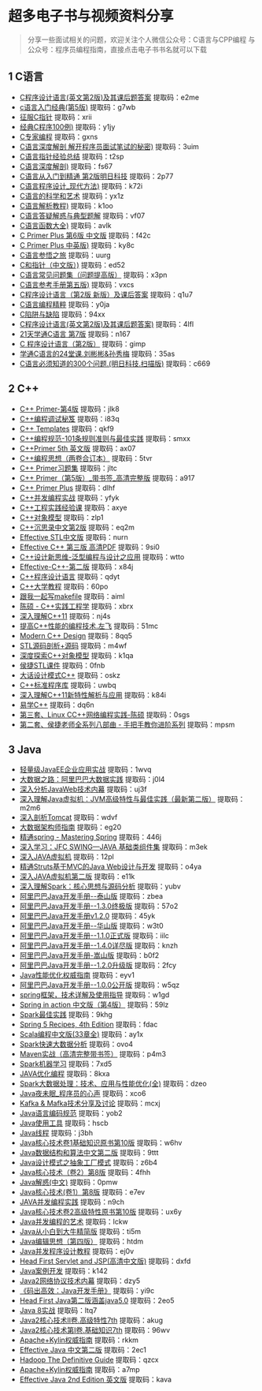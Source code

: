 # 超多电子书与视频资料分享
>分享一些面试相关的问题，欢迎关注个人微信公众号：C语言与CPP编程  与公众号：程序员编程指南，直接点击电子书书名就可以下载
## 1 C语言
-  [C程序设计语言(英文第2版)及其课后题答案](https://pan.baidu.com/s/1xt-UN7PjmVwUPIsAegfbHA)  提取码：e2me 
-  [c语言入门经典(第5版)](https://pan.baidu.com/s/1a_ddUzrCAywfW7LMgShQdw)  提取码：g7wb  
-  [征服C指针](https://pan.baidu.com/s/1NT5ANOmD4_TvZE-sNrZvtg )  提取码：xrii 
-  [经典C程序100例)](https://pan.baidu.com/s/1BEYb1hAzhJTLFThQ4C5MTQ)  提取码：y1jy  
-  [C专家编程](https://pan.baidu.com/s/1ZXmeKcDRoJyMlEyR2vKBGQ)  提取码：gxns 
-  [C语言深度解剖 解开程序员面试笔试的秘密)](https://pan.baidu.com/s/1lp188OuBPjhA86yCEnQZWA)  提取码：3uim  
-  [C语言指针经验总结](https://pan.baidu.com/s/1NXV69LPEgfYngVtKOqYExA)  提取码：t2sp 
-  [C语言深度解剖)](https://pan.baidu.com/s/1c6OykzI1UgljYRZMELY9yA)  提取码：fs67  
-  [C语言从入门到精通  第2版明日科技](https://pan.baidu.com/s/1iWKV8CctgePCgHI8j_L0aA)  提取码：2p77 
-  [C语言程序设计_现代方法)](https://pan.baidu.com/s/1m9tqOguMtjYtSztSy_WnWg)  提取码：k72i  
-  [C语言的科学和艺术](https://pan.baidu.com/s/15FwFDfd9TPDfxU8tmOvdmw)  提取码：yx1z
-  [C语言解析教程)](https://pan.baidu.com/s/1pBMohjHHJORdp4d60j7KXA)  提取码：k1oo 
-  [C语言答疑解惑与典型题解](https://pan.baidu.com/s/1ljomT4pPipjvTXIaFzGL1A )  提取码：vf07  
-  [C语言函数大全)](https://pan.baidu.com/s/1-UMV7-TSug5c9DFPOrDWhQ)  提取码：avlk   
-  [C Primer Plus 第6版 中文版](https://pan.baidu.com/s/17cWIPPyHfggN0d1a-kJCRA)  提取码：f42c
-  [C Primer Plus 中英版)](https://pan.baidu.com/s/18L_GU6N2c5kj-9YI7Q8mCw)  提取码：ky8c
-  [C语言参悟之旅](https://pan.baidu.com/s/18xFiToVhgiA_US-fD90jvg)  提取码：uurg  
-  [C和指针（中文版）)](https://pan.baidu.com/s/1d3F1yep6eB0mQXXwM4nPrw)  提取码：ed52   
-  [C语言常见问题集（问题提高版）](https://pan.baidu.com/s/1SjWgpoNFpypN0kHvzmHeXA)  提取码：x3pn 
-  [C语言参考手册第五版)](https://pan.baidu.com/s/1gsBCOanPzRIJRcqqiUOaRw)  提取码：vxcs 
-  [C程序设计语言（第2版 新版）及课后答案](https://pan.baidu.com/s/1xz9E0NwnCYrlxxeK3a4vkg)  提取码：q1u7  
-  [C语言编程精粹](https://pan.baidu.com/s/1VkNCb7BmpN3Zge__MlzbWA )  提取码：y0ja   
-  [C陷阱与缺陷](https://pan.baidu.com/s/11HVaBW1kArjQaImw1UhMUA)  提取码：94xx
-  [C程序设计语言(英文第2版)及其课后题答案)](https://pan.baidu.com/s/1n7cECd_nSf9s1ULlZlnClg)  提取码：4lfl 
-  [21天学通C语言  第7版](https://pan.baidu.com/s/1egKRQNe3OuF8ZPAlZ8WDLg)  提取码：n167 
-  [C 程序设计语言（第2版）](https://pan.baidu.com/s/1ZsqUgbyKZoUvqlfE_UcyZQ)  提取码：gimp   
-  [学通C语言的24堂课.刘彬彬&孙秀梅](https://pan.baidu.com/s/1s1TwJaAZtZMsHxp2emZ85Q)  提取码：35as
-  [C语言必须知道的300个问题.(明日科技.扫描版)](https://pan.baidu.com/s/12hkPnhD11e6mZCia0CubuA)  提取码：c669  

## 2 C++
-  [C++ Primer-第4版](https://pan.baidu.com/s/1pW8SVhUh-eVMmBKBqLENNA)  提取码：jlk8 
-  [C++编程调试秘笈](https://pan.baidu.com/s/1XH1h42PY2Be8RTYSNPEMOg)  提取码：i83q   
-  [C++ Templates](https://pan.baidu.com/s/1nMSjER0V-Eng7StQIsm81Q)  提取码：qkf9
-  [C++编程规范-101条规则准则与最佳实践](https://pan.baidu.com/s/1Ld5nL9akXXvnQS7MD3-CMA)  提取码：smxx  
-  [C++Primer 5th 英文版](https://pan.baidu.com/s/19txyz-zle5qTVTjC97GVvA )  提取码：ax07  
-  [C++编程思想（两卷合订本）](https://pan.baidu.com/s/1PuCa3qVj41LQL4hqkJFIMQ)  提取码：5tvr   
-  [C++ Primer习题集](https://pan.baidu.com/s/1FlGGhwa5U79TkCISeGFijA)  提取码：jltc
-  [C++ Primer（第5版）_带书签_高清完整版](https://pan.baidu.com/s/1EH9Hl6hC28cegggLuLf6xQ)  提取码：a917  
-  [C++ Primer Plus](https://pan.baidu.com/s/1XR-g9xMefg5S-eadXrsEUA)  提取码：dlhf   
-  [C++并发编程实战](https://pan.baidu.com/s/1XZ6FguA9Ica4M9LR5ufCGQ)  提取码：yfyk   
-  [C++工程实践经验课](https://pan.baidu.com/s/1QE-fss40wpWwNqUSMEW8Cg)  提取码：axye
-  [C++对象模型](https://pan.baidu.com/s/1jjDwBO85iHbmXMAatAISIw)  提取码：zlp1  
-  [C++沉思录中文第2版](https://pan.baidu.com/s/11bGm4f8n8UtFmAukB3qLCg)  提取码：eq2m   
-  [Effective STL中文版](https://pan.baidu.com/s/1lhlevSltcKAtx8irmeIdoA)  提取码：nurn   
-  [Effective C++  第三版 高清PDF](https://pan.baidu.com/s/1WG9NY1s7xG04aEEfxVv1RQ )  提取码：9si0 
-  [C++设计新思维-泛型编程与设计之应用](https://pan.baidu.com/s/1axca0VwjJC1R5SuMjQqQlQ)  提取码：wtto   
-  [Effective-C++-第二版](https://pan.baidu.com/s/1cPlbctq5xxPooGjn-xVUbA)  提取码：x84j    
-  [C++程序设计语言](https://pan.baidu.com/s/1dMnEo_l1ou5e4o8PM5gAag)  提取码：qdyt   
-  [C++大学教程](https://pan.baidu.com/s/1eBRPORjpKEWsqoZaYXqujQ )  提取码：60po
-  [跟我一起写makefile](https://pan.baidu.com/s/1tKKNUGVXw8MwJ1JT_Rk2LQ)  提取码：aiml  
-  [陈硕 - C++实践工程学](https://pan.baidu.com/s/1b0x4r6gYTx456KTSyFOVfg)  提取码：xbrx   
-  [深入理解C++11](https://pan.baidu.com/s/1OwNXvik1RQ2frNYvbxDBxw)  提取码：nj4s
-  [提高C++性能的编程技术.左飞](https://pan.baidu.com/s/1zg6fmhhSk0xTqlv_4DXlgQ)  提取码：51mc   
-  [Modern C++ Design](https://pan.baidu.com/s/17QEj6Iw-e4j6ecnEkIfl6w)  提取码：8qq5   
-  [STL源码剖析+源码](https://pan.baidu.com/s/15WAg-1DKOjoAqw0J1sGg-A)  提取码：m4wf   
-  [深度探索C++对象模型](https://pan.baidu.com/s/1y5ws6l2JnFXTpA-f_eKBCA)  提取码：k1qa 
-  [侯捷STL课件](https://pan.baidu.com/s/12Bv5x6lp_50Rpq7mBvIIvQ)  提取码：0fnb    
-  [大话设计模式C++](https://pan.baidu.com/s/1ZmovUhjrXTVzBobalQwv_A)  提取码：oskz    
-  [C++标准程序库](https://pan.baidu.com/s/1cyVfffP_xU58wm2Oot3Ovw)  提取码：uwbq    
-  [深入理解C++11新特性解析与应用](https://pan.baidu.com/s/1FtRQs7JGtQwax4r2DC2QAA)  提取码：k84i 
-  [易学C++](https://pan.baidu.com/s/1DRu1kQCqYX0IaPz7DN-gNw)  提取码：dq6n     
-  [第三套、Linux CC++网络编程实践-陈硕](https://pan.baidu.com/s/1y3ANP0tO_BfdAly3UCdW2w )  提取码：0sgs    
-  [第二套、侯捷老师全系列八部曲 - 手把手教你进阶系列](https://pan.baidu.com/s/1rv9-O8FOaHFUR37wEpC4LQ)  提取码：mpsm   

## 3 Java

-  [轻量级JavaEE企业应用实战](https://pan.baidu.com/s/1af0mYbOiPC6LkUjp3bhpBw)  提取码：1wvq 
-  [大数据之路：阿里巴巴大数据实践](https://pan.baidu.com/s/1D2PCmvxC1B-F608t3TVlTQ)  提取码：j0l4   
-  [深入分析JavaWeb技术内幕](https://pan.baidu.com/s/1B8vALyrMxRUGAFlKSy2jnQ)  提取码：uj3f   
-  [深入理解Java虚拟机：JVM高级特性与最佳实践（最新第二版）](https://pan.baidu.com/s/1vpeP0-VbWV2DyxWYH3t3lg)  提取码：m2m6  
-  [深入剖析Tomcat](https://pan.baidu.com/s/1kHjN79_6ImwvAnXhfifCZw)  提取码：wdvf
-  [大数据架构师指南](https://pan.baidu.com/s/1uRfOrxKAS4nxXOr4tOudBg)  提取码：eg20  
-  [精通spring - Mastering Spring](https://pan.baidu.com/s/1myyAlbfAgZazmsx72KI1Eg)  提取码：446j    
-  [深入学习：JFC SWING—JAVA 基础类组件集](https://pan.baidu.com/s/1oYyfZJ-89Aq04ubn4IXcdw)  提取码：m3ek   
-  [深入JAVA虚拟机](https://pan.baidu.com/s/13_Pn9YP4PVLhgoN5PKyd5A )  提取码：12pl 
-  [精通Struts基于MVC的Java Web设计与开发](https://pan.baidu.com/s/1_vnCBUpcvE_Fdw5VXdkPQg)  提取码：o4ya   
-  [深入JAVA虚拟机第二版](https://pan.baidu.com/s/1nBW7LDIil_vLa-B0docHEg)  提取码：e11k    
-  [深入理解Spark：核心思想与源码分析](https://pan.baidu.com/s/1vlL7ms9WDuA76Oh_yhjggg)  提取码：yubv    
-  [阿里巴巴Java开发手册--泰山版](https://pan.baidu.com/s/1y37-fQuxcPHYfdROY0ht0Q)  提取码：zbea 
-  [阿里巴巴Java开发手册--1.3.0终极版](https://pan.baidu.com/s/14Vw3drGg0xv_3LI9GQVcVg)  提取码：57o2 
-  [阿里巴巴Java开发手册v1.2.0](https://pan.baidu.com/s/1XtgbhvxnwSGW1EQ80CH07g)  提取码：45yk   
-  [阿里巴巴Java开发手册--华山版](https://pan.baidu.com/s/1Rhv_EYC6cOwih-yEpILPrw)  提取码：w3t0   
-  [阿里巴巴Java开发手册--1.1.0正式版](https://pan.baidu.com/s/1xer4pKx-Aat3ErMfEiugYQ)  提取码：iilc  
-  [阿里巴巴Java开发手册--1.4.0详尽版](https://pan.baidu.com/s/1oGbVJ92N5Bs3Amfjc9Sh5w)  提取码：knzh
-  [阿里巴巴Java开发手册-嵩山版](https://pan.baidu.com/s/13k7TtQEnT_PMXXTWIpdubw)  提取码：b0f2  
-  [阿里巴巴Java开发手册--1.2.0升级版](https://pan.baidu.com/s/1FbvVUfTSTSddpAisFhv6Yg )  提取码：2fcy    
-  [Java性能优化权威指南](https://pan.baidu.com/s/1haUZiVEaCgjool0zQmElUw)  提取码：eyv1   
-  [阿里巴巴Java开发手册--1.0.0公开版](https://pan.baidu.com/s/1VX3BHmpF5Q3dcQCZlANJZQ)  提取码：w5qz 
-  [spring框架，技术详解及使用指导](https://pan.baidu.com/s/1ELolqS7A6ZNKRqN9e5jocA)  提取码：w1gd  
-  [Spring in action 中文版（第4版）](https://pan.baidu.com/s/1YC2GmGxb7GNL5ZiLeIsWlw )  提取码：59lz    
-  [Spark最佳实践](https://pan.baidu.com/s/1GbD_YIbOsaZStrcVeGhdjA)  提取码：9khg  
-  [Spring 5 Recipes, 4th Edition](https://pan.baidu.com/s/1-TmbRWcDtmJ5M5NuIhstnQ)  提取码：fdac  
-  [Scala编程中文版(33章全)](https://pan.baidu.com/s/1NWlRXWKjYHTzKL6nvIopDQ )  提取码：ay1x 
-  [Spark快速大数据分析](https://pan.baidu.com/s/1fhkub-2JZjEqH38EnpmpYA )  提取码：ovo4    
-  [Maven实战（高清完整带书签）](https://pan.baidu.com/s/1Jufd5igPFhUka_DPTPX-zA)  提取码：p4m3 
-  [Spark机器学习](https://pan.baidu.com/s/17s5QrRZqYdUESzzL5kGqdw)  提取码：7xd5  
-  [JAVA优化编程](https://pan.baidu.com/s/1lNhxw3GmUgcZoktm7tBzqw )  提取码：8kxa 
-  [Spark大数据处理：技术、应用与性能优化(全)](https://pan.baidu.com/s/1jrFFOJEUI57Kyub3Q3dXAQ)  提取码：dzeo   
-  [Java夜未眠_程序员的心声](https://pan.baidu.com/s/1kvP5V_T0_eqYuwUmS9MI5Q)  提取码：xco6
-  [Kafka & Mafka技术分享及讨论](https://pan.baidu.com/s/1PELFlaiMxlVCFFrtyrXZ-g)  提取码：mcxj  
-  [Java语言编码规范](https://pan.baidu.com/s/1mtZoe3zq5Z4tcIii5TX1bw )  提取码：yob2  
-  [Java使用工具](https://pan.baidu.com/s/1V5qGwl1Y2pcOa8VmnbMCmQ)  提取码：hscb    
-  [Java线程](https://pan.baidu.com/s/1i4hm01MtOVSzquEd937A6Q)  提取码：j3bh 
-  [Java核心技术卷1基础知识原书第10版](https://pan.baidu.com/s/1j85YXcztm4_RCrvAuzLsWQ)  提取码：w6hv
-  [Java数据结构和算法中文第二版](https://pan.baidu.com/s/1v2coNQWvInpZ51urTUBp8w)  提取码：9ttt 
-  [Java设计模式之抽象工厂模式](https://pan.baidu.com/s/1CekCtsum5DXPYWnfhHXmNQ)  提取码：z6b4    
-  [Java核心技术（卷2）第8版](https://pan.baidu.com/s/1mro-c4rRIVupExQwtoiZqQ)  提取码：4fhh
-  [Java解惑(中文)](https://pan.baidu.com/s/1JtWDt8HYoRg_QeSlaxg3Jg)  提取码：0pmw 
-  [Java核心技术(卷1）第8版](https://pan.baidu.com/s/1l8Tbkv48KiFkMSz1KxoZyw )  提取码：e7ev
-  [JAVA并发编程实践](https://pan.baidu.com/s/1Hf79VFHrtEKxcTGBDHO51A)  提取码：n9ch   
-  [Java核心技术卷2高级特性原书第10版](https://pan.baidu.com/s/1E40tY1yhmW9PxZ9CeOmqqw )  提取码：ux6y
-  [Java并发编程的艺术](https://pan.baidu.com/s/1ewWu7hCyKTC1MZ2Kb6Uf5Q)  提取码：lckw 
-  [Java从小白到大牛精简版](https://pan.baidu.com/s/1hsFkcs2VnDjDl4ORouG-aw)  提取码：ti5m
-  [Java编辑思想（第四版）](https://pan.baidu.com/s/15YCOdF6Kc3sDBOtkd9n88w)  提取码：htdm  
-  [Java并发程序设计教程](https://pan.baidu.com/s/1EC1B-cCy-CIXpnwN1Ey-Qg )  提取码：ej0v 
-  [Head First Servlet and JSP(高清中文版)](https://pan.baidu.com/s/1uBj3R3pQ01cd7IcmJjS66w)  提取码：dxfd 
-  [Java案例开发](https://pan.baidu.com/s/1UrRCAzqVEJUkGxlBWT6wqA)  提取码：k142 
-  [Java2网络协议技术内幕](https://pan.baidu.com/s/1NpjFz54qdLWE00lui5Njng)  提取码：dzy5 
-  [《码出高效：Java开发手册》](https://pan.baidu.com/s/1_lF9fTDuWu6064o57XtGag )  提取码：yi9c  
-  [Head First Java第二版涵盖java5.0](https://pan.baidu.com/s/12iruBmdYu3FSosPhKQAt8A)  提取码：2eo5 
-  [Java 8实战](https://pan.baidu.com/s/10_Ogo5DNifAaOsPclLhbBA)  提取码：ltq7 
-  [Java2核心技术II卷.高级特性7th](https://pan.baidu.com/s/1h98aVjGf-nEjpFGhEpXrrA )  提取码：akug 
-  [Java2核心技术第I卷.基础知识7th](https://pan.baidu.com/s/1dQUzVZ1b7km2DKtXsQOmww)  提取码：96wv  
-  [Apache+Kylin权威指南](https://pan.baidu.com/s/15c-2lgZM-QkjkNdB5FUxkQ)  提取码：rkkm  
-  [Effective Java 中文第二版](https://pan.baidu.com/s/1L4LMuYARa7JSXe0ZhzLfxg)  提取码：2ec1  
-  [Hadoop The Definitive Guide](https://pan.baidu.com/s/1dYnCssraZhEtBro1EjPbIA)  提取码：qzcx
-  [Apache+Kylin权威指南](https://pan.baidu.com/s/1aWChq9J7kPD1RxBWHonRqg)  提取码：a7mp  
-  [Effective Java 2nd Edition 英文版](https://pan.baidu.com/s/1akeISx_KWHURtRq7sxNbMA)  提取码：kava   










